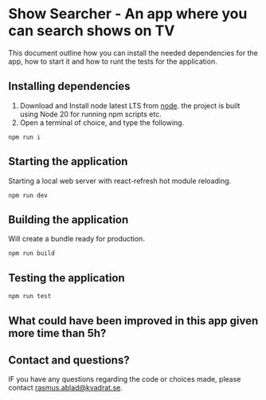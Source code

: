 # Show Searcher - An app where you can search shows on TV

This document outline how you can install the needed dependencies for the app, how to start it and how to runt the tests for the application.

## Installing dependencies

1. Download and Install node latest LTS from [node](https://nodejs.org/en). the project is built using Node 20 for running npm scripts etc.
2. Open a terminal of choice, and type the following.

``` shell script bash/zsh and similar
npm run i
```

## Starting the application

Starting a local web server with react-refresh hot module reloading.

``` shell script bash/zsh and similar
npm run dev
```

## Building the application

Will create a bundle ready for production.

``` shell script bash/zsh and similar
npm run build
```

## Testing the application

``` shell script bash/zsh and similar
npm run test
```

## What could have been improved in this app given more time than 5h?


## Contact and questions?

IF you have any questions regarding the code or choices made, please contact [rasmus.ablad@kvadrat.se](rasmus.ablad@kvadrat.se).
